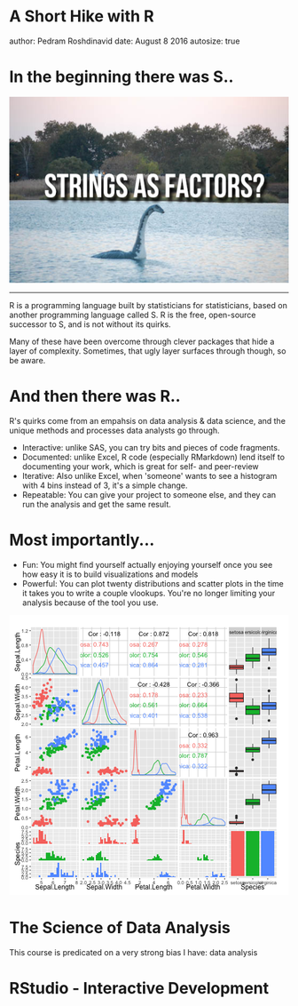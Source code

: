 A Short Hike with R
========================================================
author: Pedram Roshdinavid
date: August 8 2016
autosize: true

In the beginning there was S..
========================================================

![alt text](img/loch_ness_factor.jpg)

***

R is a programming language built by statisticians for statisticians, 
based on another programming language called S. R is the free, open-source 
successor to S, and is not without its quirks.

Many of these have been overcome through clever packages
that hide a layer of complexity. Sometimes, that ugly layer
surfaces through though, so be aware. 

And then there was R..
========================================================

R's quirks come from an empahsis on data analysis & data science, and
the unique methods and processes data analysts go through.

* Interactive: unlike SAS, you can try bits and pieces of code fragments.
* Documented: unlike Excel, R code (especially RMarkdown) lend itself to 
documenting your work, which is great for self- and peer-review
* Iterative: Also unlike Excel, when 'someone' wants to see a histogram with 4 
bins instead of 3, it's a simple change.
* Repeatable: You can give your project to someone else, and they can run the
analysis and get the same result. 

Most importantly...
========================================================
* Fun: You might find yourself actually enjoying yourself once you see how
easy it is to build visualizations and models
* Powerful: You can plot twenty distributions and scatter plots in the time
it takes you to write a couple vlookups. You're no longer limiting your analysis
because of the tool you use.

![plot of chunk unnamed-chunk-1](Quick_Start-figure/unnamed-chunk-1-1.png)

The Science of Data Analysis
========================================================
This course is predicated on a very strong bias I have:
data analysis 

RStudio - Interactive Development
========================================================
